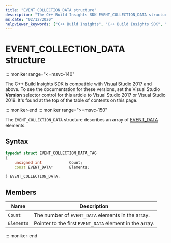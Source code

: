 ```yaml
---
title: "EVENT_COLLECTION_DATA structure"
description: "The C++ Build Insights SDK EVENT_COLLECTION_DATA structure reference."
ms.date: "02/12/2020"
helpviewer_keywords: ["C++ Build Insights", "C++ Build Insights SDK", "EVENT_COLLECTION_DATA", "throughput analysis", "build time analysis", "vcperf.exe"]
---
```

# EVENT_COLLECTION_DATA structure

::: moniker range="<=msvc-140"

The C++ Build Insights SDK is compatible with Visual Studio 2017 and above. To see the documentation for these versions, set the Visual Studio **Version** selector control for this article to Visual Studio 2017 or Visual Studio 2019. It's found at the top of the table of contents on this page.

::: moniker-end
::: moniker range=">=msvc-150"

The `EVENT_COLLECTION_DATA` structure describes an array of [EVENT_DATA](event-data-struct.md) elements.

## Syntax

```cpp
typedef struct EVENT_COLLECTION_DATA_TAG
{
    unsigned int            Count;
    const EVENT_DATA*       Elements;

} EVENT_COLLECTION_DATA;
```

## Members

| Name | Description |
|--|--|
| `Count` | The number of `EVENT_DATA` elements in the array. |
| `Elements` | Pointer to the first `EVENT_DATA` element in the array. |

::: moniker-end
